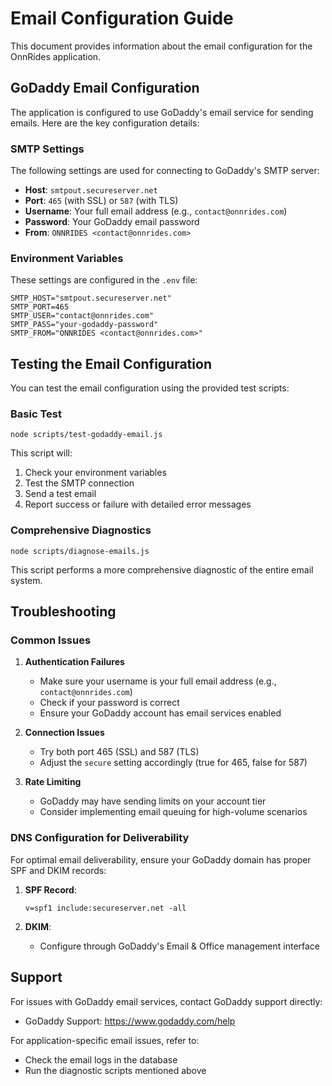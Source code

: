 # Email Configuration Guide

This document provides information about the email configuration for the OnnRides application.

## GoDaddy Email Configuration

The application is configured to use GoDaddy's email service for sending emails. Here are the key configuration details:

### SMTP Settings

The following settings are used for connecting to GoDaddy's SMTP server:

- **Host**: `smtpout.secureserver.net`
- **Port**: `465` (with SSL) or `587` (with TLS)
- **Username**: Your full email address (e.g., `contact@onnrides.com`)
- **Password**: Your GoDaddy email password
- **From**: `ONNRIDES <contact@onnrides.com>`

### Environment Variables

These settings are configured in the `.env` file:

```
SMTP_HOST="smtpout.secureserver.net"
SMTP_PORT=465
SMTP_USER="contact@onnrides.com"
SMTP_PASS="your-godaddy-password"
SMTP_FROM="ONNRIDES <contact@onnrides.com>"
```

## Testing the Email Configuration

You can test the email configuration using the provided test scripts:

### Basic Test

```
node scripts/test-godaddy-email.js
```

This script will:
1. Check your environment variables
2. Test the SMTP connection
3. Send a test email
4. Report success or failure with detailed error messages

### Comprehensive Diagnostics

```
node scripts/diagnose-emails.js
```

This script performs a more comprehensive diagnostic of the entire email system.

## Troubleshooting

### Common Issues

1. **Authentication Failures**
   - Make sure your username is your full email address (e.g., `contact@onnrides.com`)
   - Check if your password is correct
   - Ensure your GoDaddy account has email services enabled

2. **Connection Issues**
   - Try both port 465 (SSL) and 587 (TLS)
   - Adjust the `secure` setting accordingly (true for 465, false for 587)

3. **Rate Limiting**
   - GoDaddy may have sending limits on your account tier
   - Consider implementing email queuing for high-volume scenarios

### DNS Configuration for Deliverability

For optimal email deliverability, ensure your GoDaddy domain has proper SPF and DKIM records:

1. **SPF Record**: 
   ```
   v=spf1 include:secureserver.net -all
   ```

2. **DKIM**: 
   - Configure through GoDaddy's Email & Office management interface

## Support

For issues with GoDaddy email services, contact GoDaddy support directly:
- GoDaddy Support: https://www.godaddy.com/help

For application-specific email issues, refer to:
- Check the email logs in the database
- Run the diagnostic scripts mentioned above 